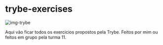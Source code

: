 # trybe-exercises

![img-trybe](https://github.com/Lenakirara/trybe-exercises/blob/master/capa-trybe.png)

Aqui vão ficar todos os exercicios propostos pela Trybe.
Feitos por mim ou feitos em grupo pela turma 11.
